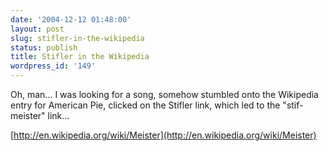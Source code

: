 ```yaml
---
date: '2004-12-12 01:48:00'
layout: post
slug: stifler-in-the-wikipedia
status: publish
title: Stifler in the Wikipedia
wordpress_id: '149'
---
```


Oh, man... I was looking for a song, somehow stumbled onto the Wikipedia entry for American Pie, clicked on the Stifler link, which led to the "stif-meister" link...  

  

[http://en.wikipedia.org/wiki/Meister](http://en.wikipedia.org/wiki/Meister)

